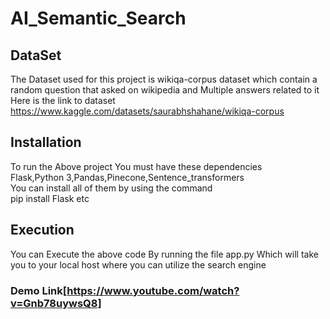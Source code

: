 # AI_Semantic_Search

## DataSet
The Dataset used for this project is wikiqa-corpus dataset which contain a random question that asked on wikipedia and Multiple answers related to it <br/>
Here is the link to dataset <br/>
https://www.kaggle.com/datasets/saurabhshahane/wikiqa-corpus

## Installation 
To run the Above project You must have these dependencies <br/>
Flask,Python 3,Pandas,Pinecone,Sentence_transformers   <br/>
You can install all of them by using the command <br/>
pip install Flask etc


## Execution
You can Execute the above code By running the file app.py Which will take you to your local host where you can utilize the search engine

### Demo Link[https://www.youtube.com/watch?v=Gnb78uywsQ8] 
